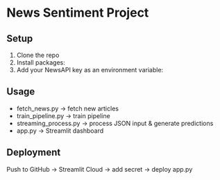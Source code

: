# News Sentiment Project

## Setup
1. Clone the repo
2. Install packages:
3. Add your NewsAPI key as an environment variable:

## Usage
- fetch_news.py → fetch new articles
- train_pipeline.py → train pipeline
- streaming_process.py → process JSON input & generate predictions
- app.py → Streamlit dashboard

## Deployment
Push to GitHub → Streamlit Cloud → add secret → deploy app.py



